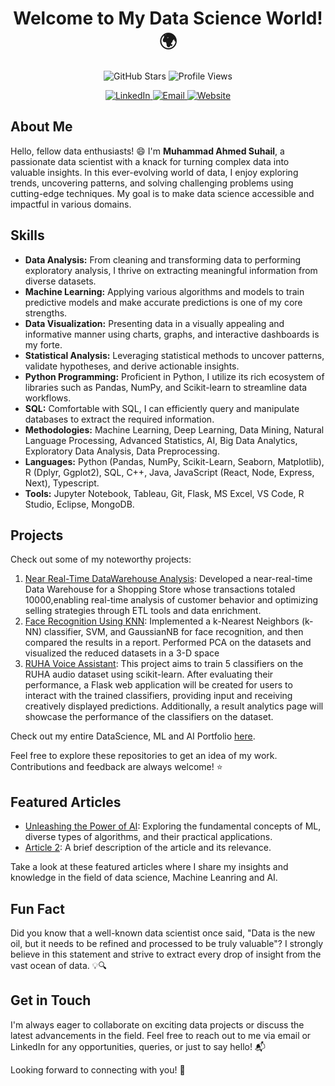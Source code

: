 <h1 align="center">Welcome to My Data Science World! 🌍</h1>

<p align="center">
<!--   <img src="https://img.shields.io/github/followers/MuhammadAhmedSuhail?style=social" alt="GitHub Followers" /> -->
  <img src="https://img.shields.io/github/stars/MuhammadAhmedSuhail?style=social" alt="GitHub Stars" />
  <img src="https://komarev.com/ghpvc/?username=MuhammadAhmedSuhail" alt="Profile Views" />
  <div align="center">
  <a href="https://www.linkedin.com/in/muhammad-ahmed-suhail/">
    <img src="https://img.shields.io/badge/-LinkedIn-blue?style=flat-square&logo=linkedin&logoColor=white" alt="LinkedIn" />
  </a>
  <a href="mailto:muhammadahmedsuhail@gmail.com">
    <img src="https://img.shields.io/badge/-Email-c14438?style=flat-square&logo=mail.ru&logoColor=white" alt="Email" />
  </a>
  <a href="https://loquacious-kashata-1ffade.netlify.app/">
    <img src="https://img.shields.io/badge/-Website-4F0599?style=flat-square&logo=google-chrome&logoColor=white" alt="Website" />
  </a>
</div>
</p>

## About Me

Hello, fellow data enthusiasts! 😄 I'm **Muhammad Ahmed Suhail**, a passionate data scientist with a knack for turning complex data into valuable insights. In this ever-evolving world of data, I enjoy exploring trends, uncovering patterns, and solving challenging problems using cutting-edge techniques. My goal is to make data science accessible and impactful in various domains.

## Skills

- **Data Analysis:** From cleaning and transforming data to performing exploratory analysis, I thrive on extracting meaningful information from diverse datasets.
- **Machine Learning:** Applying various algorithms and models to train predictive models and make accurate predictions is one of my core strengths.
- **Data Visualization:** Presenting data in a visually appealing and informative manner using charts, graphs, and interactive dashboards is my forte.
- **Statistical Analysis:** Leveraging statistical methods to uncover patterns, validate hypotheses, and derive actionable insights.
- **Python Programming:** Proficient in Python, I utilize its rich ecosystem of libraries such as Pandas, NumPy, and Scikit-learn to streamline data workflows.
- **SQL:** Comfortable with SQL, I can efficiently query and manipulate databases to extract the required information.
- **Methodologies:** Machine Learning, Deep Learning, Data Mining, Natural Language Processing, Advanced Statistics, AI, Big Data Analytics, Exploratory Data Analysis, Data Preprocessing.
- **Languages:** Python (Pandas, NumPy, Scikit-Learn, Seaborn, Matplotlib), R (Dplyr, Ggplot2), SQL, C++, Java, JavaScript (React, Node, Express, Next), Typescript.
- **Tools:** Jupyter Notebook, Tableau, Git, Flask, MS Excel, VS Code, R Studio, Eclipse, MongoDB.

## Projects

Check out some of my noteworthy projects:

1. [Near Real-Time DataWarehouse Analysis](https://github.com/MuhammadAhmedSuhail/Near-Real-Time-DataWarehouse-Analysis): Developed a near-real-time Data Warehouse for a Shopping Store whose
transactions totaled 10000,enabling real-time analysis of customer behavior and optimizing selling strategies through
ETL tools and data enrichment.
2. [Face Recognition Using KNN](https://github.com/MuhammadAhmedSuhail/Face-Recognition-using-KNN): Implemented a k-Nearest Neighbors (k-NN) classifier, SVM, and GaussianNB for face
recognition, and then compared the results in a report. Performed PCA on the datasets and visualized the reduced
datasets in a 3-D space
3. [RUHA Voice Assistant](https://github.com/MuhammadAhmedSuhail/RUHA-Voice-Assistant): This project aims to train 5 classifiers on the RUHA audio dataset using scikit-learn. After evaluating their performance, a Flask web application will be created for users to interact with the trained classifiers, providing input and receiving creatively displayed predictions. Additionally, a result analytics page will showcase the performance of the classifiers on the dataset.

Check out my entire DataScience, ML and AI Portfolio [here](https://github.com/MuhammadAhmedSuhail/DataScience-AI-ML-Portfolio).

Feel free to explore these repositories to get an idea of my work. Contributions and feedback are always welcome! ⭐️

## Featured Articles

- [Unleashing the Power of AI](https://medium.com/@muhammadahmedsuhail007/introduction-to-machine-learning-algorithms-unleashing-the-power-of-ai-e5486f82f5bc): Exploring the fundamental concepts of ML, diverse types of algorithms, and their practical applications.
- [Article 2](https://www.yourwebsite.com/article2): A brief description of the article and its relevance.

Take a look at these featured articles where I share my insights and knowledge in the field of data science, Machine Leanring and AI.

## Fun Fact

Did you know that a well-known data scientist once said, "Data is the new oil, but it needs to be refined and processed to be truly valuable"? I strongly believe in this statement and strive to extract every drop of insight from the vast ocean of data. 💡🔍

## Get in Touch

I'm always eager to collaborate on exciting data projects or discuss the latest advancements in the field. Feel free to reach out to me via email or LinkedIn for any opportunities, queries, or just to say hello! 📬

Looking forward to connecting with you! 🤝
